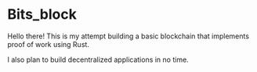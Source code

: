 # Bits_block
Hello there!
This is my attempt building a basic blockchain that implements proof of work using Rust.

I also plan to build decentralized applications in no time.
